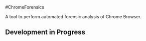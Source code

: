 #ChromeForensics

A tool to perform automated forensic analysis of Chrome Browser.

## Development in Progress
